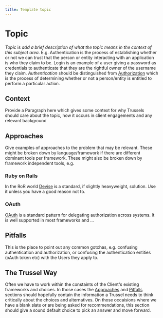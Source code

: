 ```yaml
---
title: Template topic
---
```


# Topic

*Topic* is _add a brief description of what the topic means in the context of this subject area_. E.g. Authentication is the process of establishing whether or not we can trust that the person or entity interacting with an application is who they claim to be. Login is an example of a user giving a password as credentials to authenticate that they are the rightful owner of the username they claim. *Authentication* should be distinguished from [Authorization](./authorization.md) which is the process of determining whether or not a person/entity is entitled to perform a particular action.

## Context

Provide a Paragraph here which gives some context for why Trussels should care about the topic, how it occurs in client engagements and any relevant background

## Approaches

Give examples of approaches to the problem that may be relevant. These might be broken down by language/framework if there are different dominant tools per framework. These might also be broken down by framework independent tools, e.g.

### Ruby on Rails

In the RoR world [Devise](https://github.com/plataformatec/devise) is a standard, if slightly heavyweight, solution. Use it unless you have a good reason not to.

### OAuth

[OAuth](../security/oauth.md) is a standard pattern for delegating authorization across systems. It is well supported in most frameworks and ...

## Pitfalls

This is the place to point out any common gotchas, e.g. confusing authentication and authorization, or confusing the authentication entities (oAuth token etc) with the Users they apply to.

## The Trussel Way

Often we have to work within the constaints of the Client's existing frameworks and choices. In those cases the [Approaches](#approaches) and [Pitfalls](#pitfalls) sections should hopefully contain the information a Trussel needs to think critically about the choices and alternatives. On those occaisions where we have a blank slate or are being asked for recommendations, this section should give a sound default choice to pick an answer and move forward.
